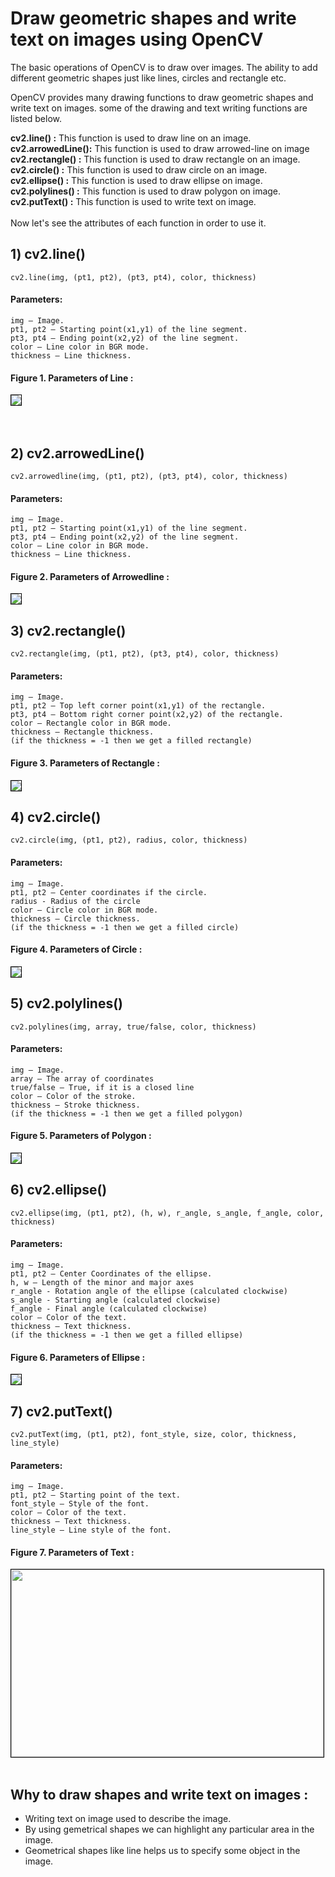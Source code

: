 # Draw geometric shapes and write text on images using OpenCV

The basic operations of OpenCV is to draw over images. The ability to add different geometric shapes just like lines, circles and rectangle etc.
<p>OpenCV provides many drawing functions to draw geometric shapes and write text on images. some of the drawing and text writing functions are listed below.</p>


<section>
<b>cv2.line() :</b> This function is used to draw line on an image.<br>
<b>cv2.arrowedLine():</b> This function is used to draw arrowed-line on image<br>
<b>cv2.rectangle() :</b> This function is used to draw rectangle on an image.<br>
<b>cv2.circle() :</b> This function is used to draw circle on an image.<br>
<b>cv2.ellipse() :</b> This function is used to draw ellipse on image.<br>
<b>cv2.polylines() :</b> This function is used to draw polygon on image.<br>
<b>cv2.putText() :</b> This function is used to write text on image.<br>
</section>

<br>
<section class="main">
Now let's see the attributes of each function in order to use it.
</section>

## **1) cv2.line()**

    cv2.line(img, (pt1, pt2), (pt3, pt4), color, thickness)

 #### Parameters:
    img – Image.
    pt1, pt2 – Starting point(x1,y1) of the line segment.
    pt3, pt4 – Ending point(x2,y2) of the line segment.
    color – Line color in BGR mode.
    thickness – Line thickness.
    
#### Figure 1. Parameters of Line :

<img style= "border:1px solid black" src="SharedScreenshot.jpg">

<br>
<br>
<br>

## **2) cv2.arrowedLine()**

    cv2.arrowedline(img, (pt1, pt2), (pt3, pt4), color, thickness)

 #### Parameters:
    img – Image.
    pt1, pt2 – Starting point(x1,y1) of the line segment.
    pt3, pt4 – Ending point(x2,y2) of the line segment.
    color – Line color in BGR mode.
    thickness – Line thickness.
    
#### Figure 2. Parameters of Arrowedline :

<img style= "border:1px solid black" src="arrow.jpg">

## **3) cv2.rectangle()**

    cv2.rectangle(img, (pt1, pt2), (pt3, pt4), color, thickness)

 #### Parameters:
    img – Image.
    pt1, pt2 – Top left corner point(x1,y1) of the rectangle.
    pt3, pt4 – Bottom right corner point(x2,y2) of the rectangle.
    color – Rectangle color in BGR mode.
    thickness – Rectangle thickness.
    (if the thickness = -1 then we get a filled rectangle)
    
#### Figure 3. Parameters of Rectangle :

<img style= "border:1px solid black" src="rect2.jpg">


## **4) cv2.circle()**

    cv2.circle(img, (pt1, pt2), radius, color, thickness)

 #### Parameters:
    img – Image.
    pt1, pt2 – Center coordinates if the circle.
    radius - Radius of the circle
    color – Circle color in BGR mode.
    thickness – Circle thickness.
    (if the thickness = -1 then we get a filled circle)
    
#### Figure 4. Parameters of Circle :

<img style= "border:1px solid black" src="circle2.jpg">


## **5) cv2.polylines()**

    cv2.polylines(img, array, true/false, color, thickness)

 #### Parameters:
    img – Image.
    array – The array of coordinates
    true/false – True, if it is a closed line
    color – Color of the stroke.
    thickness – Stroke thickness.
    (if the thickness = -1 then we get a filled polygon)
#### Figure 5. Parameters of Polygon :

<img style= "border:1px solid black" src="poly2.jpg">


## **6) cv2.ellipse()**

    cv2.ellipse(img, (pt1, pt2), (h, w), r_angle, s_angle, f_angle, color, thickness)

 #### Parameters:
    img – Image.
    pt1, pt2 – Center Coordinates of the ellipse.
    h, w – Length of the minor and major axes
    r_angle - Rotation angle of the ellipse (calculated clockwise)
    s_angle - Starting angle (calculated clockwise)
    f_angle - Final angle (calculated clockwise)
    color – Color of the text.
    thickness – Text thickness.
    (if the thickness = -1 then we get a filled ellipse)
    
#### Figure 6. Parameters of Ellipse :

<img style= "border:1px solid black" src="ell.png">


## **7) cv2.putText()**

    cv2.putText(img, (pt1, pt2), font_style, size, color, thickness, line_style)

 #### Parameters:
    img – Image.
    pt1, pt2 – Starting point of the text.
    font_style – Style of the font.
    color – Color of the text.
    thickness – Text thickness.
    line_style – Line style of the font.
    
#### Figure 7. Parameters of Text :

<img style= "border:1px solid black" src="text.jpg" height=300px width=500px>

<br>
<br>

## Why to draw shapes and write text on images :

- Writing text on image used to describe the image.
- By using gemetrical shapes we can highlight any particular area in the image.
- Geometrical shapes like line helps us to specify some object in the image.

        






